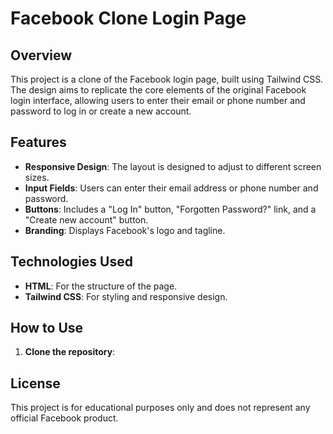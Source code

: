 # Facebook Clone Login Page

## Overview
This project is a clone of the Facebook login page, built using Tailwind CSS. The design aims to replicate the core elements of the original Facebook login interface, allowing users to enter their email or phone number and password to log in or create a new account.

## Features
- **Responsive Design**: The layout is designed to adjust to different screen sizes.
- **Input Fields**: Users can enter their email address or phone number and password.
- **Buttons**: Includes a "Log In" button, "Forgotten Password?" link, and a "Create new account" button.
- **Branding**: Displays Facebook's logo and tagline.

## Technologies Used
- **HTML**: For the structure of the page.
- **Tailwind CSS**: For styling and responsive design.


## How to Use
1. **Clone the repository**:

## License
This project is for educational purposes only and does not represent any official Facebook product.
